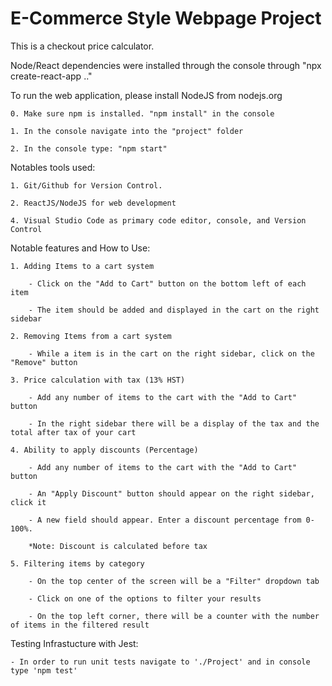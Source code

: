 # E-Commerce Style Webpage Project

This is a checkout price calculator.

Node/React dependencies were installed through the console through "npx create-react-app .."

To run the web application, please install NodeJS from nodejs.org

    0. Make sure npm is installed. "npm install" in the console

    1. In the console navigate into the "project" folder

    2. In the console type: "npm start"

Notables tools used:

    1. Git/Github for Version Control.

    2. ReactJS/NodeJS for web development

    4. Visual Studio Code as primary code editor, console, and Version Control 


Notable features and How to Use:

    1. Adding Items to a cart system
        
        - Click on the "Add to Cart" button on the bottom left of each item

        - The item should be added and displayed in the cart on the right sidebar

    2. Removing Items from a cart system

        - While a item is in the cart on the right sidebar, click on the "Remove" button

    3. Price calculation with tax (13% HST)

        - Add any number of items to the cart with the "Add to Cart" button

        - In the right sidebar there will be a display of the tax and the total after tax of your cart

    4. Ability to apply discounts (Percentage)
        
        - Add any number of items to the cart with the "Add to Cart" button

        - An "Apply Discount" button should appear on the right sidebar, click it

        - A new field should appear. Enter a discount percentage from 0-100%.

        *Note: Discount is calculated before tax

    5. Filtering items by category

        - On the top center of the screen will be a "Filter" dropdown tab

        - Click on one of the options to filter your results

        - On the top left corner, there will be a counter with the number of items in the filtered result


Testing Infrastucture with Jest:

    - In order to run unit tests navigate to './Project' and in console type 'npm test'
